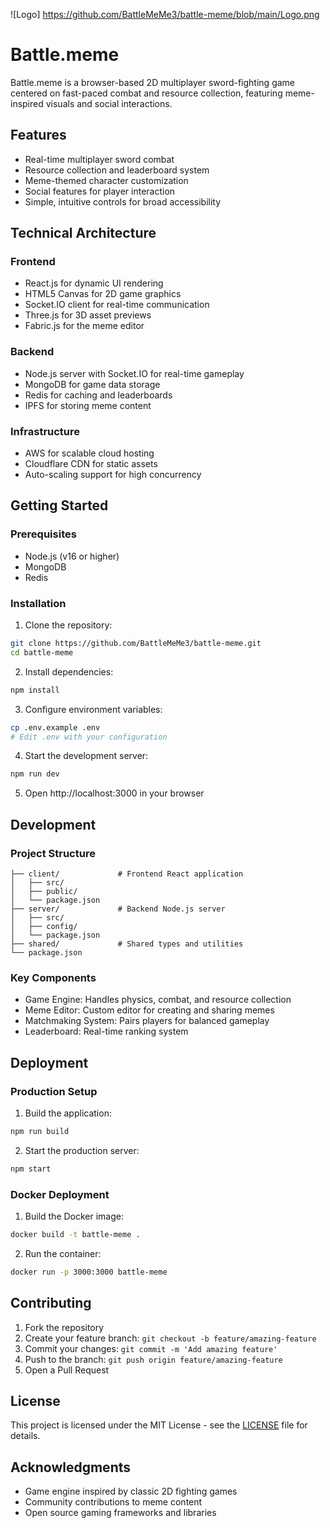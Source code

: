 ![Logo] https://github.com/BattleMeMe3/battle-meme/blob/main/Logo.png
# Battle.meme

Battle.meme is a browser-based 2D multiplayer sword-fighting game centered on fast-paced combat and resource collection, featuring meme-inspired visuals and social interactions.

## Features

- Real-time multiplayer sword combat
- Resource collection and leaderboard system
- Meme-themed character customization
- Social features for player interaction
- Simple, intuitive controls for broad accessibility

## Technical Architecture

### Frontend
- React.js for dynamic UI rendering
- HTML5 Canvas for 2D game graphics
- Socket.IO client for real-time communication
- Three.js for 3D asset previews
- Fabric.js for the meme editor

### Backend
- Node.js server with Socket.IO for real-time gameplay
- MongoDB for game data storage
- Redis for caching and leaderboards
- IPFS for storing meme content

### Infrastructure
- AWS for scalable cloud hosting
- Cloudflare CDN for static assets
- Auto-scaling support for high concurrency

## Getting Started

### Prerequisites
- Node.js (v16 or higher)
- MongoDB
- Redis

### Installation

1. Clone the repository:
```bash
git clone https://github.com/BattleMeMe3/battle-meme.git
cd battle-meme
```

2. Install dependencies:
```bash
npm install
```

3. Configure environment variables:
```bash
cp .env.example .env
# Edit .env with your configuration
```

4. Start the development server:
```bash
npm run dev
```

5. Open http://localhost:3000 in your browser

## Development

### Project Structure
```
├── client/             # Frontend React application
│   ├── src/
│   ├── public/
│   └── package.json
├── server/             # Backend Node.js server
│   ├── src/
│   ├── config/
│   └── package.json
├── shared/             # Shared types and utilities
└── package.json
```

### Key Components
- Game Engine: Handles physics, combat, and resource collection
- Meme Editor: Custom editor for creating and sharing memes
- Matchmaking System: Pairs players for balanced gameplay
- Leaderboard: Real-time ranking system

## Deployment

### Production Setup
1. Build the application:
```bash
npm run build
```

2. Start the production server:
```bash
npm start
```

### Docker Deployment
1. Build the Docker image:
```bash
docker build -t battle-meme .
```

2. Run the container:
```bash
docker run -p 3000:3000 battle-meme
```

## Contributing

1. Fork the repository
2. Create your feature branch: `git checkout -b feature/amazing-feature`
3. Commit your changes: `git commit -m 'Add amazing feature'`
4. Push to the branch: `git push origin feature/amazing-feature`
5. Open a Pull Request

## License

This project is licensed under the MIT License - see the [LICENSE](LICENSE) file for details.

## Acknowledgments

- Game engine inspired by classic 2D fighting games
- Community contributions to meme content
- Open source gaming frameworks and libraries

